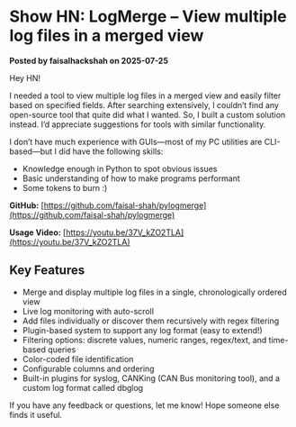 # Show HN: LogMerge – View multiple log files in a merged view

**Posted by faisalhackshah on 2025-07-25**

Hey HN!

I needed a tool to view multiple log files in a merged view and easily filter based on specified fields. After searching extensively, I couldn’t find any open-source tool that quite did what I wanted. So, I built a custom solution instead. I’d appreciate suggestions for tools with similar functionality.

I don’t have much experience with GUIs—most of my PC utilities are CLI-based—but I did have the following skills:
- Knowledge enough in Python to spot obvious issues
- Basic understanding of how to make programs performant
- Some tokens to burn :)

**GitHub:** [https://github.com/faisal-shah/pylogmerge](https://github.com/faisal-shah/pylogmerge)

**Usage Video:** [https://youtu.be/37V_kZO2TLA](https://youtu.be/37V_kZO2TLA)

## Key Features

- Merge and display multiple log files in a single, chronologically ordered view  
- Live log monitoring with auto-scroll  
- Add files individually or discover them recursively with regex filtering  
- Plugin-based system to support any log format (easy to extend!)  
- Filtering options: discrete values, numeric ranges, regex/text, and time-based queries  
- Color-coded file identification  
- Configurable columns and ordering  
- Built-in plugins for syslog, CANKing (CAN Bus monitoring tool), and a custom log format called dbglog

If you have any feedback or questions, let me know! Hope someone else finds it useful.